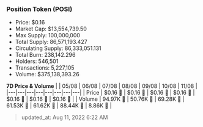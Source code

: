 
  ### Position Token (POSI)
  - Price: $0.16
  - Market Cap: $13,554,739.50
  - Max Supply: 100,000,000
  - Total Supply: 86,571,193.427
  - Circulating Supply: 86,333,051.131
  - Total Burn: 238,142.296
  - Holders: 546,501
  - Transactions: 5,227,105
  - Volume: $375,138,393.26

  **7D Price & Volume**
  | | 05&#x2F;08 | 06&#x2F;08 | 07&#x2F;08 | 08&#x2F;08 | 09&#x2F;08 | 10&#x2F;08 | 11&#x2F;08 |
  |---|---|---|---|---|---|---|---|
  | Price | $0.16 🚀 | $0.16 🔻 | $0.16 🔻 | $0.16 🚀 | $0.16 🔻 | $0.16 🚀 | $0.16 🚀 |
  | Volume | 94.97K 🔻 | 50.76K 🔻 | 69.28K 🚀 | 61.53K 🔻 | 61.62K 🚀 | 88.44K 🚀 | 8.86K 🔻 |

  > updated_at: Aug 11, 2022 6:22 AM
